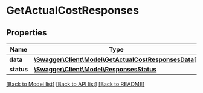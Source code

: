 # GetActualCostResponses

## Properties
Name | Type | Description | Notes
------------ | ------------- | ------------- | -------------
**data** | [**\Swagger\Client\Model\GetActualCostResponsesData[]**](GetActualCostResponsesData.md) |  | 
**status** | [**\Swagger\Client\Model\ResponsesStatus**](ResponsesStatus.md) |  | 

[[Back to Model list]](../README.md#documentation-for-models) [[Back to API list]](../README.md#documentation-for-api-endpoints) [[Back to README]](../README.md)


